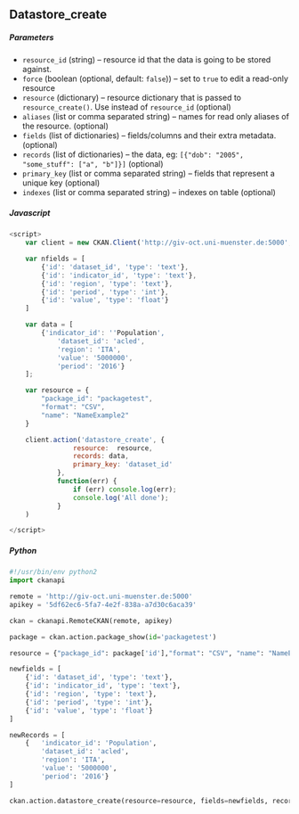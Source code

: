 ## Datastore_create
##### Parameters
*	`resource_id` (string) – resource id that the data is going to be stored against.
*	`force` (boolean (optional, default: `false`)) – set to `true` to edit a read-only resource
*	`resource` (dictionary) – resource dictionary that is passed to `resource_create()`. Use instead of `resource_id` (optional)
*	`aliases` (list or comma separated string) – names for read only aliases of the resource. (optional)
*	`fields` (list of dictionaries) – fields/columns and their extra metadata. (optional)
*	`records` (list of dictionaries) – the data, eg: `[{"dob": "2005", "some_stuff": ["a", "b"]}]` (optional)
*	`primary_key` (list or comma separated string) – fields that represent a unique key (optional)
*	`indexes` (list or comma separated string) – indexes on table (optional)


##### Javascript
```javascript
<script>
    var client = new CKAN.Client('http://giv-oct.uni-muenster.de:5000', '5df62ec6-5fa7-4e2f-838a-a7d30c6aca39');

    var nfields = [
        {'id': 'dataset_id', 'type': 'text'},
        {'id': 'indicator_id', 'type': 'text'},
        {'id': 'region', 'type': 'text'},
        {'id': 'period', 'type': 'int'},
        {'id': 'value', 'type': 'float'}
    ]

    var data = [
        {'indicator_id': ''Population',
            'dataset_id': 'acled',
            'region': 'ITA',
            'value': '5000000',
            'period': '2016'}
    ];

    var resource = {
        "package_id": "packagetest",
        "format": "CSV",
        "name": "NameExample2"
    }

    client.action('datastore_create', {
                resource:  resource,
                records: data,
                primary_key: 'dataset_id'
            },
            function(err) {
                if (err) console.log(err);
                console.log('All done');
            }
    )

</script>
```

##### Python
```python
#!/usr/bin/env python2
import ckanapi

remote = 'http://giv-oct.uni-muenster.de:5000'
apikey = '5df62ec6-5fa7-4e2f-838a-a7d30c6aca39'

ckan = ckanapi.RemoteCKAN(remote, apikey)

package = ckan.action.package_show(id='packagetest')

resource = {"package_id": package['id'],"format": "CSV", "name": "NameExample"}

newfields = [
    {'id': 'dataset_id', 'type': 'text'},
    {'id': 'indicator_id', 'type': 'text'},
    {'id': 'region', 'type': 'text'},
    {'id': 'period', 'type': 'int'},
    {'id': 'value', 'type': 'float'}
]

newRecords = [
    {	'indicator_id': 'Population',
        'dataset_id': 'acled',
        'region': 'ITA',
        'value': '5000000',
        'period': '2016'}
]

ckan.action.datastore_create(resource=resource, fields=newfields, records=newRecords, primary_key='dataset_id')
```
